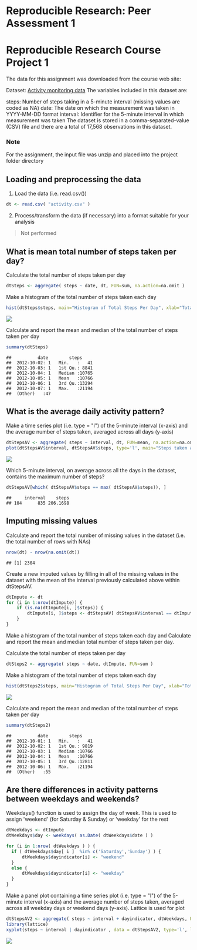 # Reproducible Research: Peer Assessment 1

# Reproducible Research Course Project 1

The data for this assignment was downloaded from the course web site:

Dataset: [Activity monitoring data](https://d396qusza40orc.cloudfront.net/repdata%2Fdata%2Factivity.zip)
The variables included in this dataset are:

steps: Number of steps taking in a 5-minute interval (missing values are coded as NA)
date: The date on which the measurement was taken in YYYY-MM-DD format
interval: Identifier for the 5-minute interval in which measurement was taken
The dataset is stored in a comma-separated-value (CSV) file and there are a total of 17,568 observations in this dataset.

### Note
For the assignment, the input file was unzip and placed into the project folder directory

## Loading and preprocessing the data
1. Load the data (i.e. read.csv())


```r
dt <- read.csv( "activity.csv" )
```

2. Process/transform the data (if necessary) into a format suitable for your analysis

> Not performed 

## What is mean total number of steps taken per day?

Calculate the total number of steps taken per day


```r
dtSteps <- aggregate( steps ~ date, dt, FUN=sum, na.action=na.omit )
```

Make a histogram of the total number of steps taken each day


```r
hist(dtSteps$steps, main="Histogram of Total Steps Per Day", xlab="Total Steps Per Day", border="blue", col="green", las=1, breaks=5 )
```

![](PA1_template_files/figure-html/unnamed-chunk-3-1.png)

Calculate and report the mean and median of the total number of steps taken per day

```r
summary(dtSteps)
```

```
##          date        steps      
##  2012-10-02: 1   Min.   :   41  
##  2012-10-03: 1   1st Qu.: 8841  
##  2012-10-04: 1   Median :10765  
##  2012-10-05: 1   Mean   :10766  
##  2012-10-06: 1   3rd Qu.:13294  
##  2012-10-07: 1   Max.   :21194  
##  (Other)   :47
```

## What is the average daily activity pattern?

Make a time series plot (i.e. type = "l") of the 5-minute interval (x-axis) and the average number of steps taken, averaged across all days (y-axis)


```r
dtStepsAV <- aggregate( steps ~ interval, dt, FUN=mean, na.action=na.omit )
plot(dtStepsAV$interval, dtStepsAV$steps, type='l', main="Steps taken averaged across all days by interval", xlab="5-Minute Interval", ylab="Average number of steps taken",las=1 )
```

![](PA1_template_files/figure-html/unnamed-chunk-5-1.png)

Which 5-minute interval, on average across all the days in the dataset, contains the maximum number of steps?


```r
dtStepsAV[which( dtStepsAV$steps == max( dtStepsAV$steps)), ]
```

```
##     interval    steps
## 104      835 206.1698
```

## Imputing missing values

Calculate and report the total number of missing values in the dataset (i.e. the total number of rows with NAs)


```r
nrow(dt) - nrow(na.omit(dt))
```

```
## [1] 2304
```

Create a new imputed values by filling in all of the missing values in the dataset with the mean of the interval previously calculated above within dtStepsAV.


```r
dtImpute <- dt
for (i in 1:nrow(dtImpute)) {
    if (is.na(dtImpute[i, ]$steps)) {
        dtImpute[i, ]$steps <- dtStepsAV[ dtStepsAV$interval == dtImpute[i, ]$interval, ]$steps
    }
}
```

Make a histogram of the total number of steps taken each day and Calculate and report the mean and median total number of steps taken per day.

Calculate the total number of steps taken per day

```r
dtSteps2 <- aggregate( steps ~ date, dtImpute, FUN=sum )
```

Make a histogram of the total number of steps taken each day

```r
hist(dtSteps2$steps, main="Histogram of Total Steps Per Day", xlab="Total Steps Per Day", border="blue", col="red", las=1, breaks=5 )
```

![](PA1_template_files/figure-html/unnamed-chunk-10-1.png)

Calculate and report the mean and median of the total number of steps taken per day

```r
summary(dtSteps2)
```

```
##          date        steps      
##  2012-10-01: 1   Min.   :   41  
##  2012-10-02: 1   1st Qu.: 9819  
##  2012-10-03: 1   Median :10766  
##  2012-10-04: 1   Mean   :10766  
##  2012-10-05: 1   3rd Qu.:12811  
##  2012-10-06: 1   Max.   :21194  
##  (Other)   :55
```


## Are there differences in activity patterns between weekdays and weekends?

Weekdays() function is used to assign the day of week. This is used to assign 'weekend' (for Saturday & Sunday) or 'weekday' for the rest

```r
dtWeekdays <- dtImpute
dtWeekdays$day <- weekdays( as.Date( dtWeekdays$date ) )

for (i in 1:nrow( dtWeekdays ) ) {
  if ( dtWeekdays$day[ i ]  %in% c('Saturday','Sunday') ) {
      dtWeekdays$dayindicator[i] <- "weekend"
  }
  else {
      dtWeekdays$dayindicator[i] <- "weekday"
  }
}
```

Make a panel plot containing a time series plot (i.e. type = "l") of the 5-minute interval (x-axis) and the average number of steps taken, averaged across all weekday days or weekend days (y-axis). Lattice is used for plot

```r
dtStepsAV2 <- aggregate( steps ~ interval + dayindicator, dtWeekdays, FUN=mean )
library(lattice)
xyplot(steps ~ interval | dayindicator , data = dtStepsAV2, type='l', layout=c( 1, 2 ) )
```

![](PA1_template_files/figure-html/unnamed-chunk-13-1.png)
